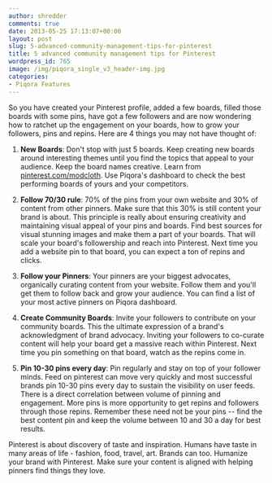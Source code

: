 ```yaml
---
author: shredder
comments: true
date: 2013-05-25 17:13:07+00:00
layout: post
slug: 5-advanced-community-management-tips-for-pinterest
title: 5 advanced community management tips for Pinterest
wordpress_id: 765
image: /img/piqora_single_v3_header-img.jpg
categories:
- Piqora Features
---
```


So you have created your Pinterest profile, added a few boards, filled those boards with some pins, have got a few followers and are now wondering how to ratchet up the engagement on your boards, how to grow your followers, pins and repins. Here are 4 things you may not have thought of:



	
  1. **New Boards**: Don't stop with just 5 boards. Keep creating new boards around interesting themes until you find the topics that appeal to your audience. Keep the board names creative. Learn from [pinterest.com/modcloth](pinterest.com/modcloth). Use Piqora's dashboard to check the best performing boards of yours and your competitors.

	
  2. **Follow 70/30 rule**: 70% of the pins from your own website and 30% of content from other pinners. Make sure that this 30% is still content your brand is about. This principle is really about ensuring creativity and maintaining visual appeal of your pins and boards. Find best sources for visual stunning images and make them a part of your boards. That will scale your board's followership and reach into Pinterest. Next time you add a website pin to that board, you can expect a ton of repins and clicks.

	
  3. **Follow your Pinners**: Your pinners are your biggest advocates, organically curating content from your website. Follow them and you'll get them to follow back and grow your audience. You can find a list of your most active pinners on Piqora dashboard.

	
  4. **Create Community Boards**: Invite your followers to contribute on your community boards. This the ultimate expression of a brand's acknowledgment of brand advocacy. Inviting your followers to co-curate content will help your board get a massive reach within Pinterest. Next time you pin something on that board, watch as the repins come in.

	
  5. **Pin 10-30 pins every day**: Pin regularly and stay on top of your follower minds. Feed on pinterest can move very quickly and most successful brands pin 10-30 pins every day to sustain the visibility on user feeds. There is a direct correlation between volume of pinning and engagement. More pins is more opportunity to get repins and followers through those repins. Remember these need not be your pins -- find the best content pin and keep the volume between 10 and 30 a day for best results.


Pinterest is about discovery of taste and inspiration. Humans have taste in many areas of life - fashion, food, travel, art. Brands can too. Humanize your brand with Pinterest. Make sure your content is aligned with helping pinners find things they love.
